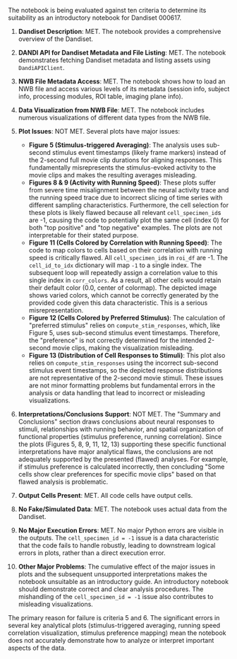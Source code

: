 The notebook is being evaluated against ten criteria to determine its suitability as an introductory notebook for Dandiset 000617.

1.  **Dandiset Description**: MET. The notebook provides a comprehensive overview of the Dandiset.
2.  **DANDI API for Dandiset Metadata and File Listing**: MET. The notebook demonstrates fetching Dandiset metadata and listing assets using `DandiAPIClient`.
3.  **NWB File Metadata Access**: MET. The notebook shows how to load an NWB file and access various levels of its metadata (session info, subject info, processing modules, ROI table, imaging plane info).
4.  **Data Visualization from NWB File**: MET. The notebook includes numerous visualizations of different data types from the NWB file.
5.  **Plot Issues**: NOT MET. Several plots have major issues:
    *   **Figure 5 (Stimulus-triggered Averaging)**: The analysis uses sub-second stimulus event timestamps (likely frame markers) instead of the 2-second full movie clip durations for aligning responses. This fundamentally misrepresents the stimulus-evoked activity to the movie clips and makes the resulting averages misleading.
    *   **Figures 8 &amp; 9 (Activity with Running Speed)**: These plots suffer from severe time misalignment between the neural activity trace and the running speed trace due to incorrect slicing of time series with different sampling characteristics. Furthermore, the cell selection for these plots is likely flawed because all relevant `cell_specimen_id`s are -1, causing the code to potentially plot the same cell (index 0) for both "top positive" and "top negative" examples. The plots are not interpretable for their stated purpose.
    *   **Figure 11 (Cells Colored by Correlation with Running Speed)**: The code to map colors to cells based on their correlation with running speed is critically flawed. All `cell_specimen_id`s in `roi_df` are -1. The `cell_id_to_idx` dictionary will map `-1` to a single index. The subsequent loop will repeatedly assign a correlation value to this single index in `corr_colors`. As a result, all other cells would retain their default color (0.0, center of colormap). The depicted image shows varied colors, which cannot be correctly generated by the provided code given this data characteristic. This is a serious misrepresentation.
    *   **Figure 12 (Cells Colored by Preferred Stimulus)**: The calculation of "preferred stimulus" relies on `compute_stim_responses`, which, like Figure 5, uses sub-second stimulus event timestamps. Therefore, the "preference" is not correctly determined for the intended 2-second movie clips, making the visualization misleading.
    *   **Figure 13 (Distribution of Cell Responses to Stimuli)**: This plot also relies on `compute_stim_responses` using the incorrect sub-second stimulus event timestamps, so the depicted response distributions are not representative of the 2-second movie stimuli.
    These issues are not minor formatting problems but fundamental errors in the analysis or data handling that lead to incorrect or misleading visualizations.

6.  **Interpretations/Conclusions Support**: NOT MET. The "Summary and Conclusions" section draws conclusions about neural responses to stimuli, relationships with running behavior, and spatial organization of functional properties (stimulus preference, running correlation). Since the plots (Figures 5, 8, 9, 11, 12, 13) supporting these specific functional interpretations have major analytical flaws, the conclusions are not adequately supported by the presented (flawed) analyses. For example, if stimulus preference is calculated incorrectly, then concluding "Some cells show clear preferences for specific movie clips" based on that flawed analysis is problematic.
7.  **Output Cells Present**: MET. All code cells have output cells.
8.  **No Fake/Simulated Data**: MET. The notebook uses actual data from the Dandiset.
9.  **No Major Execution Errors**: MET. No major Python errors are visible in the outputs. The `cell_specimen_id = -1` issue is a data characteristic that the code fails to handle robustly, leading to downstream logical errors in plots, rather than a direct execution error.
10. **Other Major Problems**: The cumulative effect of the major issues in plots and the subsequent unsupported interpretations makes the notebook unsuitable as an introductory guide. An introductory notebook should demonstrate correct and clear analysis procedures. The mishandling of the `cell_specimen_id = -1` issue also contributes to misleading visualizations.

The primary reason for failure is criteria 5 and 6. The significant errors in several key analytical plots (stimulus-triggered averaging, running speed correlation visualization, stimulus preference mapping) mean the notebook does not accurately demonstrate how to analyze or interpret important aspects of the data.